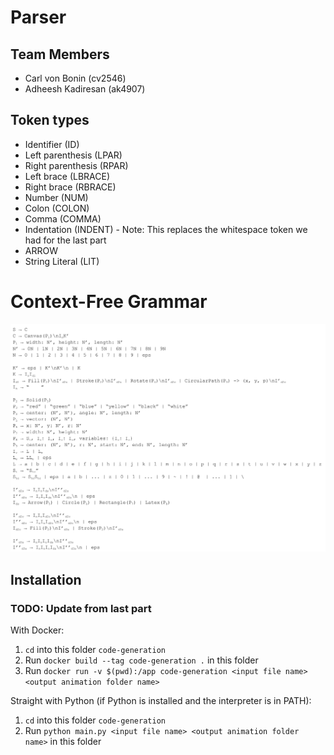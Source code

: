 # Parser

## Team Members
* Carl von Bonin (cv2546)
* Adheesh Kadiresan (ak4907)

## Token types
* Identifier (ID)
* Left parenthesis (LPAR)
* Right parenthesis (RPAR)
* Left brace (LBRACE)
* Right brace (RBRACE)
* Number (NUM)
* Colon (COLON)
* Comma (COMMA)
* Indentation (INDENT) - Note: This replaces the whitespace token we had for the last part
* ARROW 
* String Literal (LIT)

# Context-Free Grammar
![CFG](./CFG-v2.png)


## Installation
### TODO: Update from last part
With Docker: 
1. `cd` into this folder `code-generation`
2. Run `docker build --tag code-generation .` in this folder
3. Run `docker run -v $(pwd):/app code-generation <input file name> <output animation folder name>`

Straight with Python (if Python is installed and the interpreter is in PATH):
1. `cd` into this folder `code-generation`
2. Run `python main.py <input file name> <output animation folder name>` in this folder